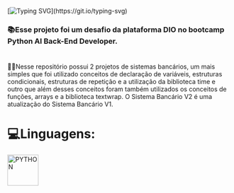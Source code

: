 [![Typing SVG](https://readme-typing-svg.demolab.com?font=Fira+Code&weight=700&size=18&pause=900&color=FF79C6&vCenter=true&width=435&lines=Sistema+banc%C3%A1rio+simples+usando+Python.)](https://git.io/typing-svg)

### 📚Esse projeto foi um desafio da plataforma DIO no bootcamp Python AI Back-End Developer.
#

👨‍💻Nesse repositório possui 2 projetos de sistemas bancários, um mais simples que foi utilizado conceitos de declaração de variáveis, estruturas condicionais, estruturas de repetição e a utilização da biblioteca time e outro que além desses conceitos foram também utilizados os conceitos de funções, arrays e a biblioteca textwrap. O Sistema Bancário V2 é uma atualização do Sistema Bancário V1.

# 💻Linguagens: 
<img
    align="left"
    alt="PYTHON"
    title="Python"
    width="70px"
    style="padding-right: 10px;" 
    src="https://cdn.jsdelivr.net/gh/devicons/devicon@latest/icons/python/python-original.svg"
/>